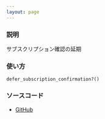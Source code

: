 ```yaml
---
layout: page
---
```


### 説明

サブスクリプション確認の延期

### 使い方

    defer_subscription_confirmation?()

### ソースコード

- [GitHub](https://github.com/rails/rails/blob/984c3ef2775781d47efa9f541ce570daa2434a80/actioncable/lib/action_cable/channel/base.rb#L232)
